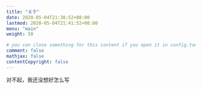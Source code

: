 ```yaml
---
title: "关于"
date: 2020-05-04T21:38:52+08:00
lastmod: 2020-05-04T21:41:52+08:00
menu: "main"
weight: 50

# you can close something for this content if you open it in config.toml.
comment: false
mathjax: false
contentCopyright: false
---
```


对不起，我还没想好怎么写






